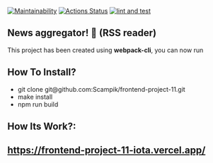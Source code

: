 [![Maintainability](https://api.codeclimate.com/v1/badges/a80b5e2712fcb8741905/maintainability)](https://codeclimate.com/github/Scampik/frontend-project-11/maintainability)
[![Actions Status](https://github.com/Scampik/frontend-project-46/workflows/hexlet-check/badge.svg)](https://github.com/Scampik/frontend-project-11/actions)
[![lint and test](https://github.com/Scampik/frontend-project-46/actions/workflows/main.yml/badge.svg)](https://github.com/Scampik/frontend-project-11/actions/workflows/main.yml)

News aggregator! 🚀 (RSS reader)
---

This project has been created using **webpack-cli**, you can now run

How To Install? 
---
<ul>
<li>git clone git@github.com:Scampik/frontend-project-11.git</li>
<li>make install</li>
<li>npm run build</li>
</ul>

How Its Work?:
------------------------------------------------------
 https://frontend-project-11-iota.vercel.app/
------------------------------------------------------